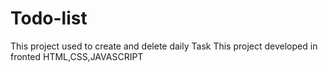 # Todo-list
This project used to create and delete daily Task
This project  developed in fronted HTML,CSS,JAVASCRIPT
